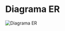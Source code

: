 # Diagrama ER

![Diagrama ER](https://github.com/tads-cnat/receber-pets/blob/main/doc/bd/modeloRelacional.png)
</br></br>
